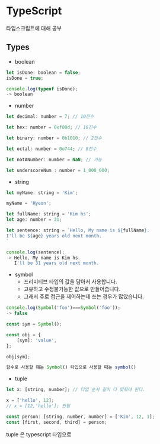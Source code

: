 # TypeScript
타입스크립트에 대해 공부

## Types

- boolean  
```js
let isDone: boolean = false;
isDone = true;

console.log(typeof isDone);
-> boolean
```

- number 
```js
let decimal: number = 7; // 10진수

let hex: number = 0xf00d; // 16진수

let binary: number = 0b1010; // 2진수

let octal: number = 0o744; // 8진수

let notANumber: number = NaN; // 가능

let underscoreNum : number = 1_000_000; 
```
- string 
```js
let myName: string = 'Kim';

myName = 'Hyeon';

let fullName: string = 'Kim hs';
let age: number = 31;

let sentence: string = `Hello, My name is ${fullName}. 
I'll be ${age} years old next month.
`

console.log(sentence);
-> Hello, My name is Kim hs. 
   I'll be 31 years old next month.
```

- symbol
    - 프리미티브 타입의 값을 담아서 사용합니다.
    - 고유하고 수정불가능한 값으로 만들어줍니다.
    - 그래서 주로 접근을 제어하는데 쓰는 경우가 많았습니다.
```js
console.log(Symbol('foo')===Symbol('foo'));
-> false

const sym = Symbol();

const obj = {
    [sym]: 'value',
};

obj[sym];

함수로 사용할 떄는 Symbol() 타입으로 사용할 때는 symbol()
```
- tuple
```js
let x: [string, number]; // 타입 순서 길이 다 맞춰야 된다.

x = ['hello', 12];
// x = [12,'hello']; 안됨

const person: [string, number, number] = ['Kim', 12, 1];
const [first, second, third] = person;
```
tuple 은 typescript 타입으로